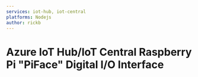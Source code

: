 ```yaml
---
services: iot-hub, iot-central
platforms: Nodejs
author: rickb
---
```


# Azure IoT Hub/IoT Central Raspberry Pi "PiFace" Digital I/O Interface
